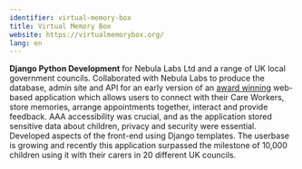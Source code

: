 ```yaml
---
identifier: virtual-memory-box
title: Virtual Memory Box
website: https://virtualmemorybox.org/
lang: en
---
```

**Django Python Development** for Nebula Labs Ltd and a range of UK local government councils. Collaborated with Nebula Labs to produce the database, admin site and API for an early version of an <a href="https://nebulalabs.co.uk/virtual-memory-box-wins-prestigious-award/" target="_blank">award winning</a> web-based application which allows users to connect with their Care Workers, store memories, arrange appointments together, interact and provide feedback. AAA accessibility was crucial, and as the application stored sensitive data about children, privacy and security were essential. Developed aspects of the front-end using Django templates. The userbase is growing and recently this application surpassed the milestone of 10,000 children using it with their carers in 20 different UK councils.